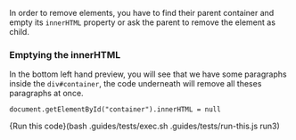 In order to remove elements, you have to find their parent container and empty its `innerHTML` property or ask the parent to remove the element as child.

### Emptying the innerHTML

In the bottom left hand preview, you will see that we have some paragraphs inside the `div#container`, the code underneath will remove all theses paragraphs at once.

```
document.getElementById("container").innerHTML = null
```

{Run this code}(bash .guides/tests/exec.sh .guides/tests/run-this.js run3)
